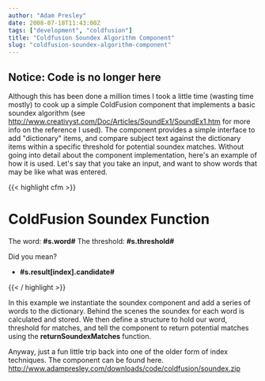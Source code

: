 ```yaml
---
author: "Adam Presley"
date: 2008-07-18T11:43:00Z
tags: ["development", "coldfusion"]
title: "Coldfusion Soundex Algorithm Component"
slug: "coldfusion-soundex-algorithm-component"
---
```


## Notice: Code is no longer here

Although this has been done a million times I took a little time
(wasting time mostly) to cook up a simple ColdFusion component that
implements a basic soundex algorithm (see
<http://www.creativyst.com/Doc/Articles/SoundEx1/SoundEx1.htm> for more
info on the reference I used). The component provides a simple interface
to add "dictionary" items, and compare subject text against the
dictionary items within a specific threshold for potential soundex
matches. Without going into detail about the component implementation, here's an
example of how it is used. Let's say that you take an input, and want to
show words that may be like what was entered.

{{< highlight cfm >}}
<!---
	Instantiate the soundex component, and a structure for
	storage.
--->
<h1>ColdFusion Soundex Function</h1>

The word: <strong>#s.word#</strong>
The threshold: <strong>#s.threshold#</strong>

Did you mean?
<ul>
	<li><strong>#s.result[index].candidate#</strong></li>
</ul>
{{< / highlight >}}

In this example we instantiate the soundex component and add a series of
words to the dictionary. Behind the scenes the soundex for each word is
calculated and stored. We then define a structure to hold our word,
threshold for matches, and tell the component to return potential
matches using the **returnSoundexMatches** function.

Anyway, just a fun little trip back into one of the older form of index
techniques. The component can be found here.
<http://www.adampresley.com/downloads/code/coldfusion/soundex.zip>
